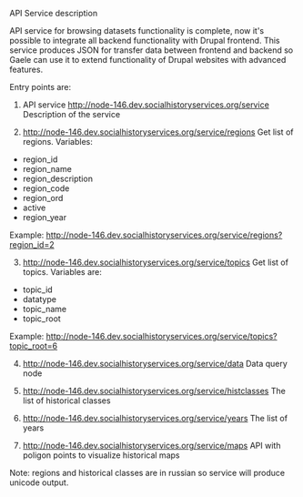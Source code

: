 API Service description

API service for browsing datasets functionality is complete, now it's possible to integrate all backend functionality with Drupal frontend. This service produces JSON for transfer data between frontend and backend so Gaele can use it to extend functionality of Drupal websites with advanced features.

Entry points are:
1. API service
http://node-146.dev.socialhistoryservices.org/service
Description of the service

2. http://node-146.dev.socialhistoryservices.org/service/regions
Get list of regions. Variables:
- region_id
- region_name
- region_description 
- region_code
- region_ord 
- active
- region_year

Example:
http://node-146.dev.socialhistoryservices.org/service/regions?region_id=2

3. http://node-146.dev.socialhistoryservices.org/service/topics
Get list of topics. Variables are:
- topic_id
- datatype
- topic_name
- topic_root

Example:
http://node-146.dev.socialhistoryservices.org/service/topics?topic_root=6

4. http://node-146.dev.socialhistoryservices.org/service/data
Data query node

5. http://node-146.dev.socialhistoryservices.org/service/histclasses
The list of historical classes

6. http://node-146.dev.socialhistoryservices.org/service/years
The list of years

7. http://node-146.dev.socialhistoryservices.org/service/maps
API with poligon points to visualize historical maps

Note: regions and historical classes are in russian so service will produce unicode output.
